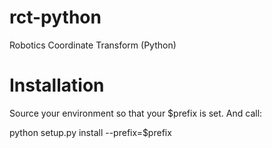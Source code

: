 # rct-python
Robotics Coordinate Transform (Python)

# Installation

Source your environment so that your $prefix is set. And call:

python setup.py install --prefix=$prefix
